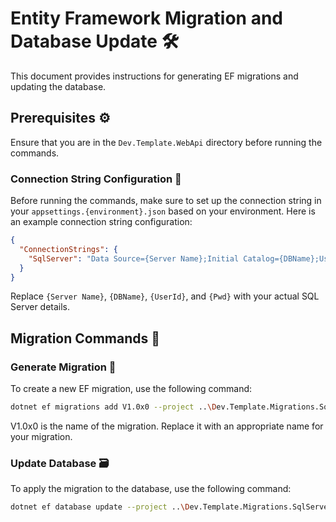 # Entity Framework Migration and Database Update 🛠️

This document provides instructions for generating EF migrations and updating the database.

## Prerequisites ⚙️

Ensure that you are in the `Dev.Template.WebApi` directory before running the commands.

### Connection String Configuration 🔗

Before running the commands, make sure to set up the connection string in your `appsettings.{environment}.json` based on your environment. Here is an example connection string configuration:

```json
{
  "ConnectionStrings": {
    "SqlServer": "Data Source={Server Name};Initial Catalog={DBName};User ID={UserId};Password={Pwd};Persist Security Info=True;TrustServerCertificate=True;"
  }
} 
```

Replace `{Server Name}`, `{DBName}`, `{UserId}`, and `{Pwd}` with your actual SQL Server details.

## Migration Commands 🚀

### Generate Migration 📝

To create a new EF migration, use the following command:

```bash
dotnet ef migrations add V1.0x0 --project ..\Dev.Template.Migrations.SqlServer
```
V1.0x0 is the name of the migration. Replace it with an appropriate name for your migration.

### Update Database 🗃️

To apply the migration to the database, use the following command:

```bash
dotnet ef database update --project ..\Dev.Template.Migrations.SqlServer
```
